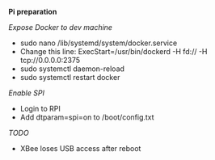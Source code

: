 **Pi preparation**

*Expose Docker to dev machine*

- sudo nano /lib/systemd/system/docker.service
- Change this line: ExecStart=/usr/bin/dockerd -H fd:// -H tcp://0.0.0.0:2375
- sudo systemctl daemon-reload
- sudo systemctl restart docker


*Enable SPI*

- Login to RPI
- Add dtparam=spi=on to /boot/config.txt


*TODO*
- XBee loses USB access after reboot